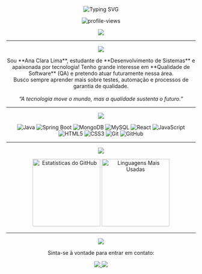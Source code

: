 <p align="center">
  <img src="https://readme-typing-svg.demolab.com?font=Fira+Code&weight=600&size=22&pause=1200&center=true&vCenter=true&width=600&lines=Bem-vindo+ao+meu+GitHub!;Tenho+18+anos;Aluno+de+DS+no+SENAI;Buscando+evoluir+como+programador&color=32CD32" alt="Typing SVG" />
</p>

<p align="center">
  <img src="https://komarev.com/ghpvc/?username=anacslima&label=Visualiza%C3%A7%C3%B5es&color=00A884&style=flat" alt="profile-views" />
</p>

<div align="center">
  <img src="https://github-profile-summary-cards.vercel.app/api/cards/profile-details?username=anacslima&theme=monokai" />
</div>

---

<div align="center" style="margin-bottom: 10px;">
  <img src="https://capsule-render.vercel.app/api?type=waving&color=00A884&height=120&section=header&text=Sobre%20Mim&fontSize=35&fontAlign=50&fontColor=ffffff" />
</div>

<p align="center">
  Sou **Ana Clara Lima**, estudante de **Desenvolvimento de Sistemas** e apaixonada por tecnologia! Tenho grande interesse em **Qualidade de Software** (QA) e pretendo atuar futuramente nessa área.<br>
  Busco sempre aprender mais sobre testes, automação e processos de garantia de qualidade.<br>
  <br>
  <em>“A tecnologia move o mundo, mas a qualidade sustenta o futuro.”</em>
</p>

---

<div align="center" style="margin-bottom: 10px;">
  <img src="https://capsule-render.vercel.app/api?type=waving&color=00A884&height=120&section=header&text=Minha%20Stack%20&fontSize=35&fontAlign=50&fontColor=ffffff" />
</div>

<p align="center">
  <img src="https://img.shields.io/badge/Java-20B2AA?style=for-the-badge&logo=java&logoColor=white" alt="Java" />
  <img src="https://img.shields.io/badge/Spring-20B2AA?style=for-the-badge&logo=spring&logoColor=white" alt="Spring Boot" />
  <img src="https://img.shields.io/badge/MongoDB-20B2AA?style=for-the-badge&logo=mongodb&logoColor=white" alt="MongoDB" />
  <img src="https://img.shields.io/badge/MySQL-20B2AA?style=for-the-badge&logo=mysql&logoColor=white" alt="MySQL" />
  <img src="https://img.shields.io/badge/React-20B2AA?style=for-the-badge&logo=react&logoColor=white" alt="React" />
  <img src="https://img.shields.io/badge/JavaScript-20B2AA?style=for-the-badge&logo=javascript&logoColor=black" alt="JavaScript" />
  <img src="https://img.shields.io/badge/HTML5-20B2AA?style=for-the-badge&logo=html5&logoColor=white" alt="HTML5" />
  <img src="https://img.shields.io/badge/CSS3-20B2AA?style=for-the-badge&logo=css3&logoColor=white" alt="CSS3" />
  <img src="https://img.shields.io/badge/Git-20B2AA?style=for-the-badge&logo=git&logoColor=white" alt="Git" />
  <img src="https://img.shields.io/badge/GitHub-20B2AA?style=for-the-badge&logo=github&logoColor=white" alt="GitHub" />
</p>

---

<div align="center" style="margin-bottom: 10px;">
  <img src="https://capsule-render.vercel.app/api?type=waving&color=00A884&height=120&section=header&text=Estatísticas&fontSize=35&fontAlign=50&fontColor=ffffff" />
</div>

<p align="center">
  <img height="180em" src="https://github-readme-stats.vercel.app/api?username=anacslima&show_icons=true&theme=dracula" alt="Estatísticas do GitHub" />
  <img height="180em" src="https://github-readme-stats.vercel.app/api/top-langs/?username=anacslima&layout=compact&langs_count=10&theme=dracula" alt="Linguagens Mais Usadas" />
</p>

---

<div align="center" style="margin-bottom: 10px;">
  <img src="https://capsule-render.vercel.app/api?type=waving&color=00A884&height=120&section=header&text=Contato&fontSize=35&fontAlign=50&fontColor=ffffff" />
</div>

<p align="center">
  Sinta-se à vontade para entrar em contato:
</p>

<p align="center">
  <a href="https://www.linkedin.com/in/anacslima" target="_blank">
    <img src="https://img.shields.io/badge/LinkedIn-20B2AA?style=for-the-badge&logo=linkedin&logoColor=white" />
  </a>
  <a href="mailto:anacs.lima007@gmail.com" target="_blank">
    <img src="https://img.shields.io/badge/Email-20B2AA?style=for-the-badge&logo=gmail&logoColor=white" />
  </a>
</p>
